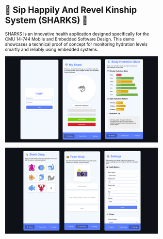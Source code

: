 # 🦈 Sip Happily And Revel Kinship System (SHARKS) 🦈

SHARKS is an innovative health application designed specifically for the CMU 14-744 Mobile and Embedded Software Design. This demo showcases a technical proof of concept for monitoring hydration levels smartly and reliably using embedded systems.

![UI design](UI_1.png)

![UI design](UI_2.png)

